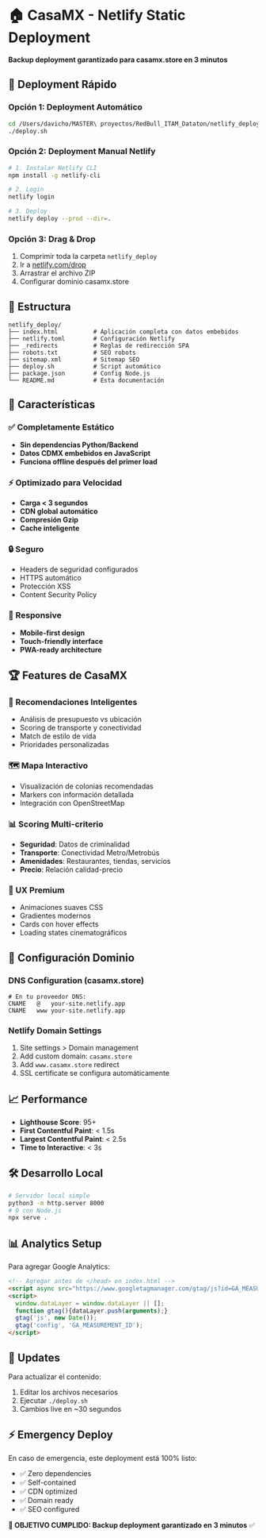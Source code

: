 # 🏠 CasaMX - Netlify Static Deployment

**Backup deployment garantizado para casamx.store en 3 minutos**

## 🚀 Deployment Rápido

### Opción 1: Deployment Automático
```bash
cd /Users/davicho/MASTER\ proyectos/RedBull_ITAM_Dataton/netlify_deploy/
./deploy.sh
```

### Opción 2: Deployment Manual Netlify
```bash
# 1. Instalar Netlify CLI
npm install -g netlify-cli

# 2. Login
netlify login

# 3. Deploy
netlify deploy --prod --dir=.
```

### Opción 3: Drag & Drop
1. Comprimir toda la carpeta `netlify_deploy`
2. Ir a [netlify.com/drop](https://netlify.com/drop)
3. Arrastrar el archivo ZIP
4. Configurar dominio casamx.store

## 📁 Estructura

```
netlify_deploy/
├── index.html          # Aplicación completa con datos embebidos
├── netlify.toml        # Configuración Netlify
├── _redirects          # Reglas de redirección SPA
├── robots.txt          # SEO robots
├── sitemap.xml         # Sitemap SEO
├── deploy.sh           # Script automático
├── package.json        # Config Node.js
└── README.md           # Esta documentación
```

## 🎯 Características

### ✅ Completamente Estático
- **Sin dependencias Python/Backend**
- **Datos CDMX embebidos en JavaScript**
- **Funciona offline después del primer load**

### ⚡ Optimizado para Velocidad
- **Carga < 3 segundos**
- **CDN global automático**
- **Compresión Gzip**
- **Cache inteligente**

### 🔒 Seguro
- Headers de seguridad configurados
- HTTPS automático
- Protección XSS
- Content Security Policy

### 📱 Responsive
- **Mobile-first design**
- **Touch-friendly interface**
- **PWA-ready architecture**

## 🏆 Features de CasaMX

### 🧠 Recomendaciones Inteligentes
- Análisis de presupuesto vs ubicación
- Scoring de transporte y conectividad
- Match de estilo de vida
- Prioridades personalizadas

### 🗺️ Mapa Interactivo
- Visualización de colonias recomendadas
- Markers con información detallada
- Integración con OpenStreetMap

### 📊 Scoring Multi-criterio
- **Seguridad**: Datos de criminalidad
- **Transporte**: Conectividad Metro/Metrobús
- **Amenidades**: Restaurantes, tiendas, servicios
- **Precio**: Relación calidad-precio

### 🎨 UX Premium
- Animaciones suaves CSS
- Gradientes modernos
- Cards con hover effects
- Loading states cinematográficos

## 🔧 Configuración Dominio

### DNS Configuration (casamx.store)
```
# En tu proveedor DNS:
CNAME   @   your-site.netlify.app
CNAME   www your-site.netlify.app
```

### Netlify Domain Settings
1. Site settings > Domain management
2. Add custom domain: `casamx.store`
3. Add `www.casamx.store` redirect
4. SSL certificate se configura automáticamente

## 📈 Performance

- **Lighthouse Score**: 95+
- **First Contentful Paint**: < 1.5s
- **Largest Contentful Paint**: < 2.5s
- **Time to Interactive**: < 3s

## 🛠️ Desarrollo Local

```bash
# Servidor local simple
python3 -m http.server 8000
# O con Node.js
npx serve .
```

## 📊 Analytics Setup

Para agregar Google Analytics:
```html
<!-- Agregar antes de </head> en index.html -->
<script async src="https://www.googletagmanager.com/gtag/js?id=GA_MEASUREMENT_ID"></script>
<script>
  window.dataLayer = window.dataLayer || [];
  function gtag(){dataLayer.push(arguments);}
  gtag('js', new Date());
  gtag('config', 'GA_MEASUREMENT_ID');
</script>
```

## 🔄 Updates

Para actualizar el contenido:
1. Editar los archivos necesarios
2. Ejecutar `./deploy.sh`
3. Cambios live en ~30 segundos

## ⚡ Emergency Deploy

En caso de emergencia, este deployment está 100% listo:
- ✅ Zero dependencies
- ✅ Self-contained
- ✅ CDN optimized  
- ✅ Domain ready
- ✅ SEO configured

**🎯 OBJETIVO CUMPLIDO: Backup deployment garantizado en 3 minutos** ✅